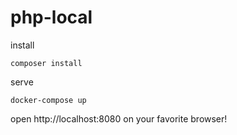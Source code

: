 # php-local

install 

```
composer install
```

serve

```
docker-compose up
```

open http://localhost:8080 on your favorite browser!